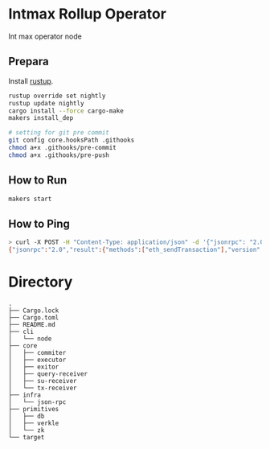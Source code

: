 # Intmax Rollup Operator

Int max operator node

## Prepara

Install [rustup](https://www.rust-lang.org/tools/install).

```sh
rustup override set nightly
rustup update nightly
cargo install --force cargo-make
makers install_dep

# setting for git pre commit
git config core.hooksPath .githooks
chmod a+x .githooks/pre-commit
chmod a+x .githooks/pre-push
```

## How to Run
```sh
makers start
```

## How to Ping
```sh
> curl -X POST -H "Content-Type: application/json" -d '{"jsonrpc": "2.0", "method": "rpc_methods", "id": 1 }' 127.0.0.1:8081
{"jsonrpc":"2.0","result":{"methods":["eth_sendTransaction"],"version":1},"id":1}
```

# Directory
```
.
├── Cargo.lock
├── Cargo.toml
├── README.md
├── cli
│   └── node
├── core
│   ├── commiter
│   ├── executor
│   ├── exitor
│   ├── query-receiver
│   ├── su-receiver
│   └── tx-receiver
├── infra
│   └── json-rpc
├── primitives
│   ├── db
│   ├── verkle
│   └── zk
└── target
```
